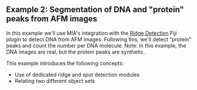 Example 2: Segmentation of DNA and "protein" peaks from AFM images
---------------------------------

In this example we'll use MIA's integration with the [Ridge Detection]() Fiji plugin to detect DNA from AFM images.  Following this, we'll detect "protein" peaks and count the number per DNA molecule.  Note: In this example, the DNA images are real, but the protein peaks are synthetic.

This example introduces the following concepts:
- Use of dedicated ridge and spot detection modules
- Relating two different object sets